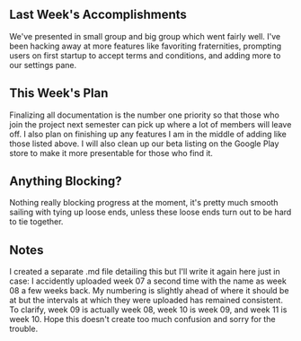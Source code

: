 ## Last Week's Accomplishments

We've presented in small group and big group which went fairly well. I've been hacking 
away at more features like favoriting fraternities, prompting users on first startup 
to accept terms and conditions, and adding more to our settings pane.

## This Week's Plan

Finalizing all documentation is the number one priority so that those who join the 
project next semester can pick up where a lot of members will leave off. I also plan on 
finishing up any features I am in the middle of adding like those listed above. I will 
also clean up our beta listing on the Google Play store to make it more presentable 
for those who find it.

## Anything Blocking?

Nothing really blocking progress at the moment, it's pretty much smooth sailing with 
tying up loose ends, unless these loose ends turn out to be hard to tie together.

## Notes

I created a separate .md file detailing this but I'll write it again here just in case:
I accidently uploaded week 07 a second time with the name as week 08 a few weeks back.
My numbering is slightly ahead of where it should be at but the intervals at which
they were uploaded has remained consistent. To clarify, week 09 is actually week 08,
week 10 is week 09, and week 11 is week 10. Hope this doesn't create too much
confusion and sorry for the trouble.
